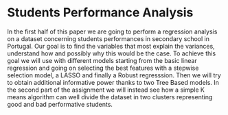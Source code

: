 # Students Performance Analysis

In the first half of this paper we are going to perform a regression analysis on a dataset concerning students performances in secondary school in Portugal. Our goal is to find the variables that most explain the variances, understand how and possibly why this would be the case. To achieve this goal we will use with different models starting from the basic linear regression and going on selecting the best features with a stepwise selection model, a LASSO and finally a Robust regresssion. Then we will try to obtain additional informative power thanks to two Tree Based models. In the second part of the assignment we will instead see how a simple K means algorithm can well divide the dataset in two clusters representing good and bad performative students.
